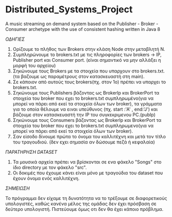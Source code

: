 # Distributed_Systems_Project
A music streaming on demand system based on the Publisher - Broker - Consumer archetype with the use of consistent hashing written in Java 8


*ΟΔΗΓΙΕΣ*

1. Ορίζουμε το πλήθος των Brokers στην κλάση Node στην μεταβλητή N.
2. Συμπληρώνουμε το brokers.txt με τις πληροφορίες των brokers -> IP, Publisher port και Consumer port. (είναι σημαντικό να μην αλλάξει η μορφή του αρχείου)
3. Σηκώνουμε τους Brokers με τα στοιχεία που υπαρχουν στο brokers.txt.
(τα βαζουμε ως παραμέτρους στον κατασκευαστή στη main).
4. Σε κάποιον από αυτούς τους brokers(πχ. στον 1ο) πρέπει να υπαρχει το brokers.txt.
5. Σηκώνουμε τους Publishers βάζοντας ως BrokerIp και BrokerPort τα στοιχεία του broker που εχει το brokers.txt συμπληρωμένο(για να μπορεί να πάρει από εκεί τα στοιχεία όλων των broker), τα γράμματα για το οποία θέλουμε να ειναι υπεύθυνος (πχ. start :'A' , end:'J') και βάζουμε στον κατασκευαστή την IP του συγκεκριμενου PC.(pubIp)
6. Σηκώνουμε τους Consumers βάζοντας ως BrokerIp και BrokerPort τα στοιχεία του broker που εχει το brokers.txt συμπληρωμενο(για να μπορεί να πάρει από εκεί τα στοιχεία όλων των broker).
7. Σαν είσοδο δίνουμε πρώτα το όνομα του καλλιτέχνη και μετά τον τίτλο του τραγουδιού.
(δεν εχει σημασία αν δώσουμε πεζά ή κεφαλαία)

*ΠΑΡΑΤΗΡΗΣΗ DATASET*

1. Τα μουσικά αρχεία πρέπει να βρίσκονται σε ενα φάκελο "Songs" στο ίδιο directory με τον φάκελο "src".
2. Οι δοκιμές που έχουμε κάνει είναι μόνο με τραγούδια του dataset που έχουν όνομα ενός καλλιτέχνη.

*ΣΗΜΕΙΩΣΗ*

Το πρόγραμμα δεν είχαμε τη δυνατότητα να το τρέξουμε σε διαφορετικούς υπολογιστές, καθώς κανένα μέλος της ομάδας δεν έχει πρόσβαση σε δεύτερο υπολογιστή. Πιστεύουμε όμως οτι δεν θα έχει κάποιο πρόβλημα.
